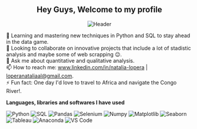 
<div align="center">
  
## Hey Guys, Welcome to my profile 

![Header](https://github.com/adamalston/adamalston/raw/master/profile.gif)

</div>

   
🌱 Learning and mastering new techniques in Python and SQL to stay ahead in the data game.                                                                                     
👯 Looking to collaborate on innovative projects that include a lot of stadistic analysis and maybe some of web scrapping 😉.                                                  
💬 Ask me about quantitative and qualitative analysis.                                                                                                                                                                          
📫 How to reach me: www.linkedin.com/in/natalia-lopera | loperanataliaal@gmail.com.  
⚡ Fun fact: One day I'd love to travel to Africa and navigate the Congo River!.

**Languages, libraries and softwares I have used**

![Python](https://img.shields.io/badge/-Python-000000?style=flat&logo=python)
![SQL](https://img.shields.io/badge/-SQL-000000?style=flat&logo=MySQL)
![Pandas](https://img.shields.io/badge/-Pandas-000000?style=flat&logo=pandas)
![Selenium](https://img.shields.io/badge/-Selenium-000000?style=flat&logo=selenium)
![Numpy](https://img.shields.io/badge/-Numpy-000000?style=flat&logo=numpy)
![Matplotlib](https://img.shields.io/badge/-Matplotlib-000000?style=flat&logo=matplotlib)
![Seaborn](https://img.shields.io/badge/-Seaborn-000000?style=flat&logo=seaborn)
![Tableau](https://img.shields.io/badge/-Tableau-000000?style=flat&logo=tableau)
![Anaconda](https://img.shields.io/badge/-Anaconda-000000?style=flat&logo=Anaconda)
![VS Code](https://img.shields.io/badge/visualstudiocode-000000?style=flat&logo=visual-studio-code)

